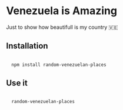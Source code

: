 # Venezuela is Amazing

Just to show how beautifull is my country 🇻🇪

## Installation 

```bash

  npm install random-venezuelan-places

```

## Use it

```bash

  random-venezuelan-places

```